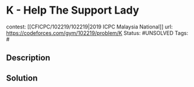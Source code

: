 # K - Help The Support Lady

contest: [[CFICPC/102219/102219|2019 ICPC Malaysia National]]
url: https://codeforces.com/gym/102219/problem/K
Status: #UNSOLVED
Tags: #

## Description

## Solution

